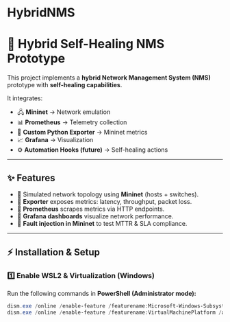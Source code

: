 # HybridNMS



# 🚀 Hybrid Self-Healing NMS Prototype

This project implements a **hybrid Network Management System (NMS)** prototype with **self-healing capabilities**.  

It integrates:  
- 🖧 **Mininet** → Network emulation  
- 📊 **Prometheus** → Telemetry collection  
- 🐍 **Custom Python Exporter** → Mininet metrics  
- 📈 **Grafana** → Visualization  
- ⚙️ **Automation Hooks (future)** → Self-healing actions  

---

## ✨ Features

- 🔹 Simulated network topology using **Mininet** (hosts + switches).  
- 🔹 **Exporter** exposes metrics: latency, throughput, packet loss.  
- 🔹 **Prometheus** scrapes metrics via HTTP endpoints.  
- 🔹 **Grafana dashboards** visualize network performance.  
- 🔹 **Fault injection in Mininet** to test MTTR & SLA compliance.  

---

## ⚡ Installation & Setup

### 1️⃣ Enable WSL2 & Virtualization (Windows)

Run the following commands in **PowerShell (Administrator mode):**

```powershell
dism.exe /online /enable-feature /featurename:Microsoft-Windows-Subsystem-Linux /all /norestart
dism.exe /online /enable-feature /featurename:VirtualMachinePlatform /all /norestart


